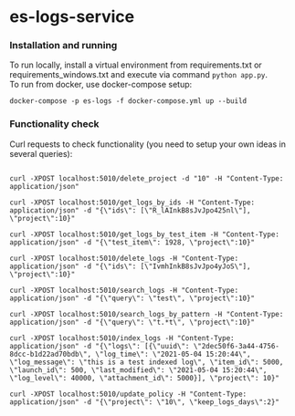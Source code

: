 # es-logs-service

### Installation and running
To run locally, install a virtual environment from requirements.txt or requirements_windows.txt and execute via command ```python app.py```.  
To run from docker, use docker-compose setup:
```
docker-compose -p es-logs -f docker-compose.yml up --build
```

### Functionality check

Curl requests to check functionality (you need to setup your own ideas in several queries):
```

curl -XPOST localhost:5010/delete_project -d "10" -H "Content-Type: application/json"

curl -XPOST localhost:5010/get_logs_by_ids -H "Content-Type: application/json" -d "{\"ids\": [\"R_lAInkB8sJvJpo425nl\"], \"project\":10}"

curl -XPOST localhost:5010/get_logs_by_test_item -H "Content-Type: application/json" -d "{\"test_item\": 1928, \"project\":10}"

curl -XPOST localhost:5010/delete_logs -H "Content-Type: application/json" -d "{\"ids\": [\"IvmhInkB8sJvJpo4yJoS\"], \"project\":10}"

curl -XPOST localhost:5010/search_logs -H "Content-Type: application/json" -d "{\"query\": \"test\", \"project\":10}"

curl -XPOST localhost:5010/search_logs_by_pattern -H "Content-Type: application/json" -d "{\"query\": \"t.*t\", \"project\":10}"

curl -XPOST localhost:5010/index_logs -H "Content-Type: application/json" -d "{\"logs\": [{\"uuid\": \"2dec50f6-3a44-4756-8dcc-b1d22ad70bdb\", \"log_time\": \"2021-05-04 15:20:44\", \"log_message\": \"this is a test indexed log\", \"item_id\": 5000, \"launch_id\": 500, \"last_modified\": \"2021-05-04 15:20:44\", \"log_level\": 40000, \"attachment_id\": 5000}], \"project\": 10}"

curl -XPOST localhost:5010/update_policy -H "Content-Type: application/json" -d "{\"project\": \"10\", \"keep_logs_days\":2}"

```
